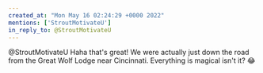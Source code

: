 ```yaml
---
created_at: "Mon May 16 02:24:29 +0000 2022"
mentions: ['StroutMotivateU']
in_reply_to: @StroutMotivateU
---
```


@StroutMotivateU Haha that's great! We were actually just down the road from the Great Wolf Lodge near Cincinnati. Everything is magical isn't it? 😂